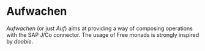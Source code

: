 Aufwachen
=========

*Aufwachen* (or just *Auf*) aims at providing a way of composing operations
with the SAP J/Co connector. The usage of Free monads is strongly inspired by
*doobie*.
